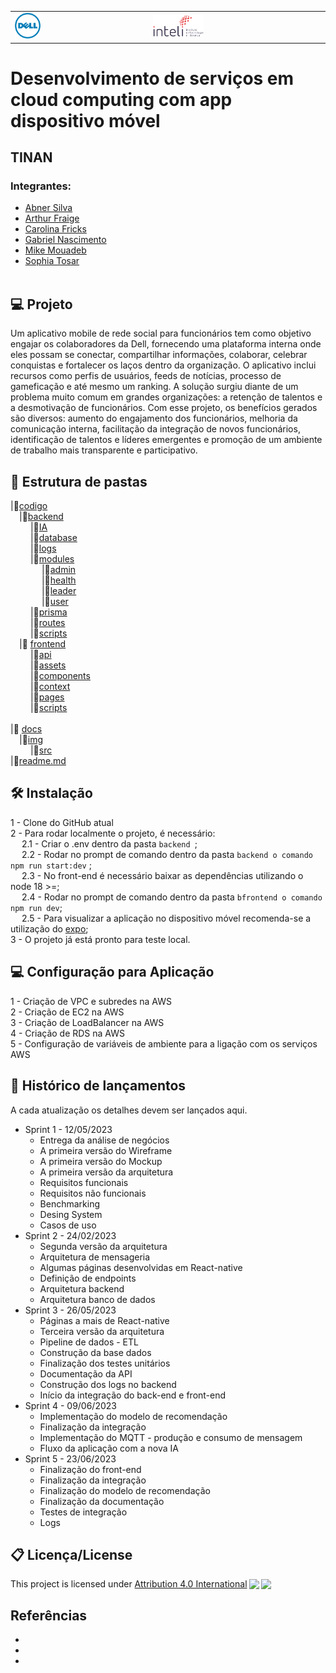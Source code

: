 <table>
<tr>
<td>
<a href= "https://www.dell.com/pt-br"><img src="docs/img/Dell_Logo.svg.png" alt="Dell" border="0" width="20%"></a>
</td>
<td><a href= "https://www.inteli.edu.br/"><img src="https://github.com/2023M6T3-Inteli/Grupo-6/blob/main/docs/img/inteli-logo.png" alt="Inteli - Instituto de Tecnologia e Liderança" border="0" width="30%"></a>
</td>
</tr>
</table>

# Desenvolvimento de serviços em cloud computing com app dispositivo móvel

## TINAN


### Integrantes:

- <a href="https://www.linkedin.com/in/abner-silva-barbosa-8a3542225/">Abner Silva</a>
- <a href="https://www.linkedin.com/in/arthur-fraige/">Arthur Fraige</a>
- <a href="https://www.linkedin.com/in/carolina-favaro-fricks-1a0423231/">Carolina Fricks</a>
- <a href="https://www.linkedin.com/in/gabriel--nascimento/">Gabriel Nascimento</a>
- <a href="https://www.linkedin.com/in/mike-mouadeb/">Mike Mouadeb</a>
- <a href="https://www.linkedin.com/in/sophia-de-oliveira-tosar-aba7ab23b/">Sophia Tosar</a>
<br><br>
## 💻 Projeto
Um aplicativo mobile de rede social para funcionários tem como objetivo engajar os colaboradores da Dell, fornecendo uma plataforma interna onde eles possam se conectar, compartilhar informações, colaborar, celebrar conquistas e fortalecer os laços dentro da organização. O aplicativo inclui recursos como perfis de usuários, feeds de notícias, processo de gameficação e até mesmo um ranking.
A solução surgiu diante de um problema muito comum em grandes organizações: a retenção de talentos e a desmotivação de funcionários.
Com esse projeto, os benefícios gerados são diversos: aumento do engajamento dos funcionários, melhoria da comunicação interna, facilitação da integração de novos funcionários, identificação de talentos e líderes emergentes e promoção de um ambiente de trabalho mais transparente e participativo.

## 💾 Estrutura de pastas
|📂[codigo](/codigo)<br>
&emsp;|📂[backend](/codigo/backend)<br>
 &emsp; &emsp;|📂[IA](/codigo/backend/IA)<br>
 &emsp; &emsp;|📂[database](/codigo/backend/database)<br>
 &emsp; &emsp;|📂[logs](/codigo/backend/logs)<br>
 &emsp; &emsp;|📂[modules](/codigo/backend/modules)<br>
 &emsp; &emsp; &emsp;|📂[admin](/codigo/backend/modules/admin)<br>
 &emsp; &emsp; &emsp;|📂[health](/codigo/backend/modules/health)<br>
 &emsp; &emsp; &emsp;|📂[leader](/codigo/backend/modules/leader)<br>
 &emsp; &emsp; &emsp;|📂[user](/codigo/backend/modules/user)<br>
 &emsp; &emsp;|📂[prisma](/codigo/backend/prisma)<br>
 &emsp; &emsp;|📂[routes](/codigo/backend/routes)<br>
 &emsp; &emsp;|📂[scripts](/codigo/backend/scripts)<br>
  &emsp;|📂 [frontend](/codigo/frontend)<br>
  &emsp; &emsp;|📂[api](/codigo/frontend/api)<br>
  &emsp; &emsp;|📂[assets](/codigo/frontend/assets)<br>
  &emsp; &emsp;|📂[components](/codigo/frontend/components)<br>
  &emsp; &emsp;|📂[context](/codigo/frontend/context)<br>
  &emsp; &emsp;|📂[pages](/codigo/frontend/pages)<br>
  &emsp; &emsp;|📂[scripts](/codigo/frontend/scripts)<br>
<br>
|📂 [docs](/docs)<br>
  &emsp;|📂[img](/docs/img)<br>
  &emsp; &emsp;|📂[src](/docs/img/img_docs)<br>
|📄[readme.md](/README.md)<br>

## 🛠 Instalação

1 - Clone do GitHub atual
<br>
2 - Para rodar localmente o projeto, é necessário:
<br>
&emsp; 2.1 - Criar o .env dentro da pasta ```backend ```;
<br>
&emsp; 2.2 - Rodar no prompt de comando dentro da pasta ```backend o comando``` ```npm run start:dev``` ;
<br>
&emsp; 2.3 - No front-end é necessário baixar as dependências utilizando o node 18 >=;
<br>
&emsp; 2.4 - Rodar no prompt de comando dentro da pasta ```bfrontend o comando``` ```npm run dev```;
<br>
&emsp; 2.5 - Para visualizar a aplicação no dispositivo móvel recomenda-se a utilização do [expo](https://expo.dev/);
<br>
3 - O projeto já está pronto para teste local.
<br>

## 💻 Configuração para Aplicação

1 - Criação de VPC e subredes na AWS
<br>
2 - Criação de EC2 na AWS
<br>
3 - Criação de LoadBalancer na AWS
<br>
4 - Criação de RDS na AWS
<br>
5 - Configuração de variáveis de ambiente para a ligação com os serviços AWS


## 📄 Histórico de lançamentos

A cada atualização os detalhes devem ser lançados aqui.

* Sprint 1 - 12/05/2023
    * Entrega da análise de negócios
    * A primeira versão do Wireframe
    * A primeira versão do Mockup
    * A primeira versão da arquitetura
    * Requisitos funcionais
    * Requisitos não funcionais
    * Benchmarking
    * Desing System
    * Casos de uso
* Sprint 2 - 24/02/2023
    * Segunda versão da arquitetura
    * Arquitetura de mensageria
    * Algumas páginas desenvolvidas em React-native
    * Definição de endpoints
    * Arquitetura backend
    * Arquitetura banco de dados
* Sprint 3 - 26/05/2023
    * Páginas a mais de React-native
    * Terceira versão da arquitetura
    * Pipeline de dados - ETL
    * Construção da base dados
    * Finalização dos testes unitários
    * Documentação da API
    * Construção dos logs no backend
    * Início da integração do back-end e front-end
* Sprint 4 - 09/06/2023
    * Implementação do modelo de recomendação
    * Finalização da integração
    * Implementação do MQTT - produção e consumo de mensagem
    * Fluxo da aplicação com a nova IA
* Sprint 5 - 23/06/2023
    * Finalização do front-end
    * Finalização da integração
    * Finalização do modelo de recomendação
    * Finalização da documentação
    * Testes de integração
    * Logs

## 📋 Licença/License

<p xmlns:cc="http://creativecommons.org/ns#" xmlns:dct="http://purl.org/dc/terms/"> This project is licensed under <a href="http://creativecommons.org/licenses/by/4.0/?ref=chooser-v1" target="_blank" rel="license noopener noreferrer" style="display:inline-block;">Attribution 4.0 International<img style="height:22px!important;margin-left:3px;vertical-align:text-bottom;" src="https://mirrors.creativecommons.org/presskit/icons/cc.svg?ref=chooser-v1"><img style="height:22px!important;margin-left:3px;vertical-align:text-bottom;" src="https://mirrors.creativecommons.org/presskit/icons/by.svg?ref=chooser-v1"></a></p>

## Referências
- <a href="https://reactnative.dev/"></a>
- <a href= "https://expressjs.com/"></a>
- <a href= "https://code.visualstudio.com/"></a>


